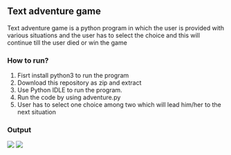 ## Text adventure game
Text adventure game  is a python program in which the user is provided with various situations and the user has to select the choice and this will continue till the user died or win the game 

### How to run?
1. Fisrt install python3 to run the program
2. Download this repository as zip and extract
3. Use Python IDLE to run the program.
4. Run the code by using adventure.py
5. User has to select one choice among two which will lead him/her to the next situation<br>


### Output
![](https://github.com/dhruv-varshney/Hacking-Scripts/blob/main/Python/Text-Adventure-Game/output_images/output1.png)
![](https://github.com/dhruv-varshney/Hacking-Scripts/blob/main/Python/Text-Adventure-Game/output_images/output2.png)



